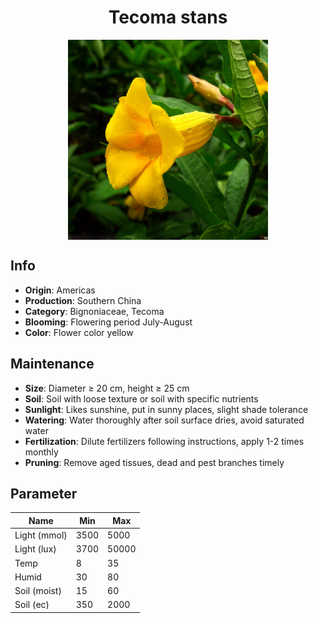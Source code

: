 <h1 align='center'>Tecoma stans</h1>
<p align="center">
    <img 
        align='center'
        width='320'
        src="../images/tecoma stans.png" 
        alt='Tecoma stans' />
</p>

## Info

 - **Origin**: Americas
 - **Production**: Southern China
 - **Category**: Bignoniaceae, Tecoma
 - **Blooming**: Flowering period July-August
 - **Color**: Flower color yellow

## Maintenance

 - **Size**: Diameter ≥ 20 cm, height ≥ 25 cm
 - **Soil**: Soil with loose texture or soil with specific nutrients
 - **Sunlight**: Likes sunshine, put in sunny places, slight shade tolerance
 - **Watering**: Water thoroughly after soil surface dries, avoid saturated water
 - **Fertilization**: Dilute fertilizers following instructions, apply 1-2 times monthly
 - **Pruning**: Remove aged tissues, dead and pest branches timely

## Parameter

| Name         | Min  | Max   |
|--------------|------|-------|
| Light (mmol) | 3500 | 5000  |
| Light (lux)  | 3700 | 50000 |
| Temp         | 8    | 35    |
| Humid        | 30   | 80    |
| Soil (moist) | 15   | 60    |
| Soil (ec)    | 350  | 2000  |